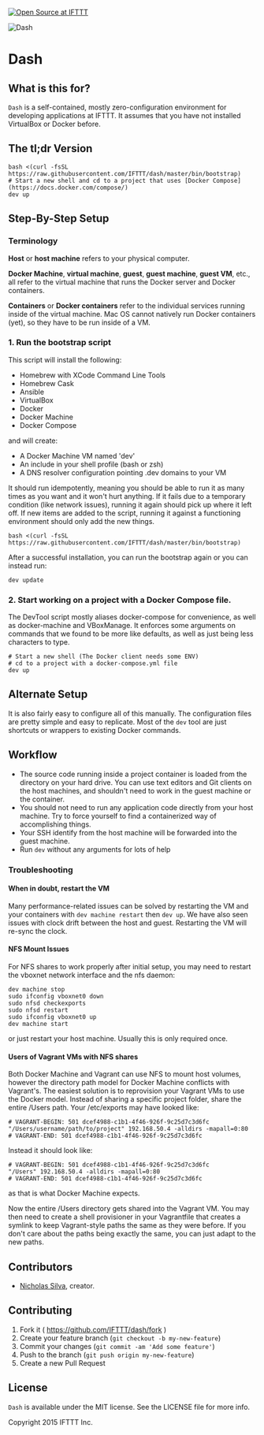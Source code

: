 [![Open Source at IFTTT](http://ifttt.github.io/images/open-source-ifttt.svg)](http://ifttt.github.io)

![Dash](https://raw.githubusercontent.com/IFTTT/dash/images/images/dash.png "Dash")

# Dash

## What is this for?

`Dash` is a self-contained, mostly zero-configuration environment for developing applications at IFTTT. It assumes that you have not installed VirtualBox or Docker before.

## The tl;dr Version

    bash <(curl -fsSL https://raw.githubusercontent.com/IFTTT/dash/master/bin/bootstrap)
    # Start a new shell and cd to a project that uses [Docker Compose](https://docs.docker.com/compose/)
    dev up

## Step-By-Step Setup

### Terminology

**Host** or **host machine** refers to your physical computer.

**Docker Machine**, **virtual machine**, **guest**, **guest machine**, **guest VM**, etc., all refer to the virtual machine that runs the Docker server and Docker containers.

**Containers** or **Docker containers** refer to the individual services running inside of the virtual machine. Mac OS cannot natively run Docker containers (yet), so they have to be run inside of a VM.

### 1. Run the bootstrap script

This script will install the following:

- Homebrew with XCode Command Line Tools
- Homebrew Cask
- Ansible
- VirtualBox
- Docker
- Docker Machine
- Docker Compose

and will create:

- A Docker Machine VM named 'dev'
- An include in your shell profile (bash or zsh)
- A DNS resolver configuration pointing .dev domains to your VM

It should run idempotently, meaning you should be able to run it as many times as you want and it won't hurt anything. If it fails due to a temporary condition (like network issues), running it again should pick up where it left off. If new items are added to the script, running it against a functioning environment should only add the new things.

    bash <(curl -fsSL https://raw.githubusercontent.com/IFTTT/dash/master/bin/bootstrap)

After a successful installation, you can run the bootstrap again or you can instead run:

    dev update

### 2. Start working on a project with a Docker Compose file.

The DevTool script mostly aliases docker-compose for convenience, as well as docker-machine and VBoxManage. It enforces some arguments on commands that we found to be more like defaults, as well as just being less characters to type.

    # Start a new shell (The Docker client needs some ENV)
    # cd to a project with a docker-compose.yml file
    dev up

## Alternate Setup

It is also fairly easy to configure all of this manually. The configuration files are pretty simple and easy to replicate. Most of the `dev` tool are just shortcuts or wrappers to existing Docker commands.

## Workflow

- The source code running inside a project container is loaded from the directory on your hard drive. You can use text editors and Git clients on the host machines, and shouldn't need to work in the guest machine or the container.
- You should not need to run any application code directly from your host machine. Try to force yourself to find a containerized way of accomplishing things.
- Your SSH identify from the host machine will be forwarded into the guest machine.
- Run `dev` without any arguments for lots of help

### Troubleshooting

#### When in doubt, restart the VM

Many performance-related issues can be solved by restarting the VM and your containers with `dev machine restart` then `dev up`. We have also seen issues with clock drift between the host and guest. Restarting the VM will re-sync the clock.

#### NFS Mount Issues

For NFS shares to work properly after initial setup, you may need to restart the vboxnet network interface and the nfs daemon:

    dev machine stop
    sudo ifconfig vboxnet0 down
    sudo nfsd checkexports
    sudo nfsd restart
    sudo ifconfig vboxnet0 up
    dev machine start

or just restart your host machine. Usually this is only required once.

#### Users of Vagrant VMs with NFS shares

Both Docker Machine and Vagrant can use NFS to mount host volumes, however the directory path model for Docker Machine conflicts with Vagrant's. The easiest solution is to reprovision your Vagrant VMs to use the Docker model. Instead of sharing a specific project folder, share the entire /Users path. Your /etc/exports may have looked like:

    # VAGRANT-BEGIN: 501 dcef4988-c1b1-4f46-926f-9c25d7c3d6fc
    "/Users/username/path/to/project" 192.168.50.4 -alldirs -mapall=0:80
    # VAGRANT-END: 501 dcef4988-c1b1-4f46-926f-9c25d7c3d6fc

Instead it should look like:

    # VAGRANT-BEGIN: 501 dcef4988-c1b1-4f46-926f-9c25d7c3d6fc
    "/Users" 192.168.50.4 -alldirs -mapall=0:80
    # VAGRANT-END: 501 dcef4988-c1b1-4f46-926f-9c25d7c3d6fc

as that is what Docker Machine expects.

Now the entire /Users directory gets shared into the Vagrant VM. You may then need to create a shell provisioner in your Vagrantfile that creates a symlink to keep Vagrant-style paths the same as they were before. If you don't care about the paths being exactly the same, you can just adapt to the new paths.

## Contributors

* [Nicholas Silva](https://github.com/silvamerica), creator.

## Contributing

1. Fork it ( https://github.com/IFTTT/dash/fork )
2. Create your feature branch (`git checkout -b my-new-feature`)
3. Commit your changes (`git commit -am 'Add some feature'`)
4. Push to the branch (`git push origin my-new-feature`)
5. Create a new Pull Request

## License

`Dash` is available under the MIT license. See the LICENSE file for more info.

Copyright 2015 IFTTT Inc.
